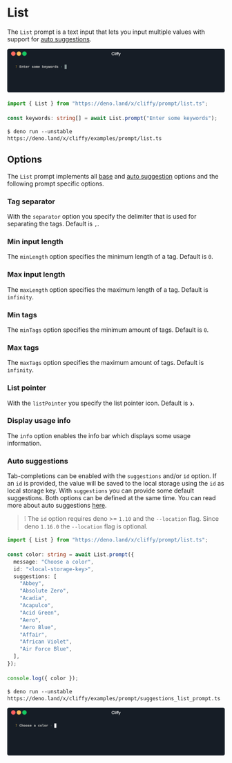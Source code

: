 # List

The `List` prompt is a text input that lets you input multiple values with
support for [auto suggestions](#auto-suggestions).

![](../assets/img/list.gif)

```typescript
import { List } from "https://deno.land/x/cliffy/prompt/list.ts";

const keywords: string[] = await List.prompt("Enter some keywords");
```

```console
$ deno run --unstable https://deno.land/x/cliffy/examples/prompt/list.ts
```

## Options

The `List` prompt implements all [base](./index.md) and
[auto suggestion](../auto_suggestions.md) options and the following prompt
specific options.

### Tag separator

With the `separator` option you specify the delimiter that is used for
separating the tags. Default is `,`.

### Min input length

The `minLength` option specifies the minimum length of a tag. Default is `0`.

### Max input length

The `maxLength` option specifies the maximum length of a tag. Default is
`infinity`.

### Min tags

The `minTags` option specifies the minimum amount of tags. Default is `0`.

### Max tags

The `maxTags` option specifies the maximum amount of tags. Default is
`infinity`.

### List pointer

With the `listPointer` you specify the list pointer icon. Default is `❯`.

### Display usage info

The `info` option enables the info bar which displays some usage information.

### Auto suggestions

Tab-completions can be enabled with the `suggestions` and/or `id` option. If an
`id` is provided, the value will be saved to the local storage using the `id` as
local storage key. With `suggestions` you can provide some default suggestions.
Both options can be defined at the same time. You can read more about auto
suggestions [here](../auto_suggestions.md).

> ❕ The `id` option requires deno >= `1.10` and the `--location` flag. Since
> deno `1.16.0` the `--location` flag is optional.

```typescript
import { List } from "https://deno.land/x/cliffy/prompt/list.ts";

const color: string = await List.prompt({
  message: "Choose a color",
  id: "<local-storage-key>",
  suggestions: [
    "Abbey",
    "Absolute Zero",
    "Acadia",
    "Acapulco",
    "Acid Green",
    "Aero",
    "Aero Blue",
    "Affair",
    "African Violet",
    "Air Force Blue",
  ],
});

console.log({ color });
```

```console
$ deno run --unstable https://deno.land/x/cliffy/examples/prompt/suggestions_list_prompt.ts
```

![](../assets/img/suggestions_list_prompt.gif)
